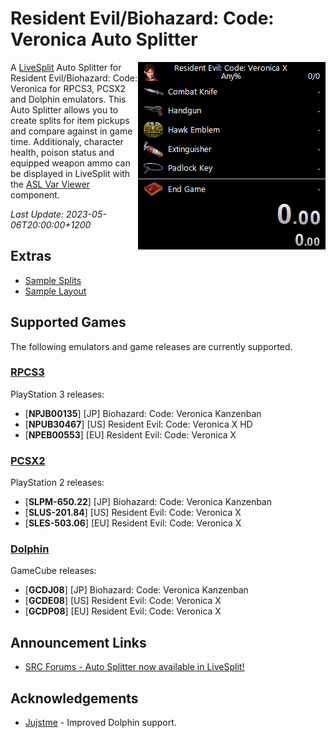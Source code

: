 # Resident Evil/Biohazard: Code: Veronica Auto Splitter

<img align="right" width="300" height="300" src="_assets/screenshot.png" alt="Resident Evil/Biohazard: Code: Veronica Auto Splitter Screenshot">

A [LiveSplit](https://livesplit.org/) Auto Splitter for Resident Evil/Biohazard: Code: Veronica for RPCS3, PCSX2 and Dolphin
emulators. This Auto Splitter allows you to create splits for item pickups and
compare against in game time. Additionaly, character health, poison status and
equipped weapon ammo can be displayed in LiveSplit with the
[ASL Var Viewer](https://github.com/hawkerm/LiveSplit.ASLVarViewer) component.

*Last Update: 2023-05-06T20:00:00+1200*

## Extras

- [Sample Splits](splits/Resident%20Evil%20Code%20Veronica.lss)
- [Sample Layout](splits/Resident%20Evil%20Code%20Veronica.lsl)

## Supported Games
The following emulators and game releases are currently supported.

### [RPCS3](https://rpcs3.net/)
PlayStation 3 releases:
- [**NPJB00135**] [JP] Biohazard: Code: Veronica Kanzenban
- [**NPUB30467**] [US] Resident Evil: Code: Veronica X HD
- [**NPEB00553**] [EU] Resident Evil: Code: Veronica X

### [PCSX2](https://pcsx2.net/)
PlayStation 2 releases:
- [**SLPM-650.22**] [JP] Biohazard: Code: Veronica Kanzenban
- [**SLUS-201.84**] [US] Resident Evil: Code: Veronica X
- [**SLES-503.06**] [EU] Resident Evil: Code: Veronica X

### [Dolphin](https://dolphin-emu.org/)
GameCube releases:
- [**GCDJ08**] [JP] Biohazard: Code: Veronica Kanzenban
- [**GCDE08**] [US] Resident Evil: Code: Veronica X
- [**GCDP08**] [EU] Resident Evil: Code: Veronica X

## Announcement Links

- [SRC Forums - Auto Splitter now available in LiveSplit!](https://www.speedrun.com/cvx/thread/8raeo)

## Acknowledgements

* [Jujstme](https://github.com/Jujstme/) - Improved Dolphin support.